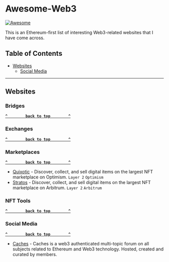 # Awesome-Web3

[![Awesome](https://cdn.rawgit.com/sindresorhus/awesome/d7305f38d29fed78fa85652e3a63e154dd8e8829/media/badge.svg)](https://github.com/sindresorhus/awesome)

This is an Ethereum-first list of interesting Web3-related websites that I have come across.

## Table of Contents

- [Websites](#websites)
  - [Social Media](#social-media) 

--------------------

## Websites

### Bridges

**[`^        back to top        ^`](#)**

### Exchanges

**[`^        back to top        ^`](#)**

### Marketplaces

**[`^        back to top        ^`](#)**

- [Quixotic](https://quixotic.io/) - Discover, collect, and sell digital items on the largest NFT marketplace on Optimism. `Layer 2` `Optimism`
- [Stratos](https://stratosnft.io/) - Discover, collect, and sell digital items on the largest NFT marketplace on Arbitrum. `Layer 2` `Arbitrum`

### NFT Tools

**[`^        back to top        ^`](#)**

### Social Media

**[`^        back to top        ^`](#)**

- [Caches](https://caches.xyz) - Caches is a web3 authenticated multi-topic forum on all subjects related to Ethereum and Web3 technology. Hosted, created and curated by members.

